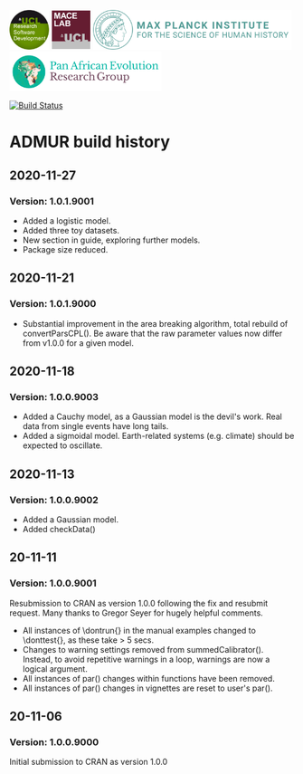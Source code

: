 <a href="https://github.com/UCL"><img src="tools/logos/logo_UCL.png" alt="UCL Research Software Development" height="70"/></a>
<a href="https://www.ucl.ac.uk/biosciences/departments/genetics-evolution-and-environment/research/molecular-and-cultural-evolution-lab"><img src="tools/logos/logo_MACElab.png" alt="UCL Research Software Development" height="70"/></a>
<a href="https://www.shh.mpg.de"><img src="tools/logos/logo_MPI.png" alt="Max Planck Institute for the Science of Human History" height="70"/></a>
<a href="https://www.shh.mpg.de/1143811/pan-ev"><img src="tools/logos/logo_PanEv.png" alt="Pan African Evolution ResearchGroup" height="70"/></a>

[![Build Status](https://travis-ci.org/AdrianTimpson/ADMUR.svg?branch=master)](https://travis-ci.org/AdrianTimpson/ADMUR)

# ADMUR build history

## 2020-11-27

### Version: 1.0.1.9001
* Added a logistic model.
* Added three toy datasets.
* New section in guide, exploring further models.
* Package size reduced.

## 2020-11-21

### Version: 1.0.1.9000
* Substantial improvement in the area breaking algorithm, total rebuild of convertParsCPL().
Be aware that the raw parameter values now differ from v1.0.0 for a given model.

## 2020-11-18

### Version: 1.0.0.9003
* Added a Cauchy model, as a Gaussian model is the devil's work. Real data from single events have long tails.
* Added a sigmoidal model. Earth-related systems (e.g. climate) should be expected to oscillate.

## 2020-11-13

### Version: 1.0.0.9002
* Added a Gaussian model.
* Added checkData()

## 20-11-11 

### Version: 1.0.0.9001
Resubmission to CRAN as version 1.0.0 following the fix and resubmit request. Many thanks to Gregor Seyer for hugely helpful comments.
* All instances of \dontrun{} in the manual examples changed to \donttest{}, as these take > 5 secs. 
* Changes to warning settings removed from summedCalibrator(). Instead, to avoid repetitive warnings in a loop, warnings are now a logical argument.
* All instances of par() changes within functions have been removed. 
* All instances of par() changes in vignettes are reset to user's par().

## 20-11-06 

### Version: 1.0.0.9000

Initial submission to CRAN as version 1.0.0


